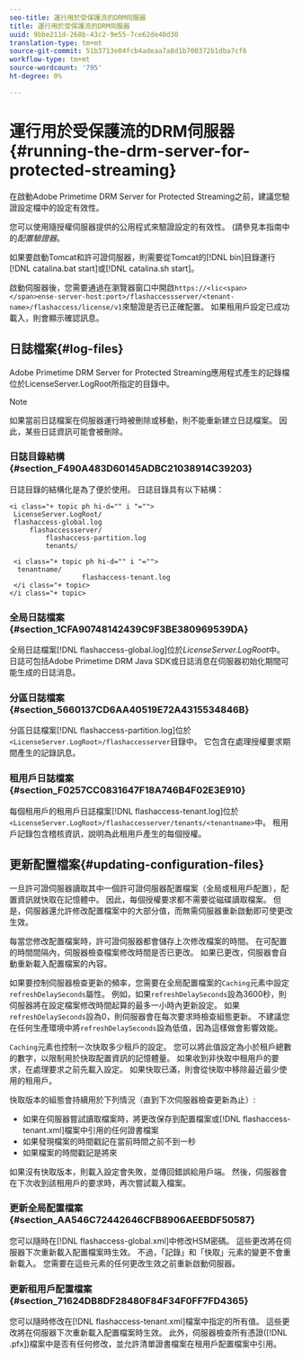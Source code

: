 ```yaml
---
seo-title: 運行用於受保護流的DRM伺服器
title: 運行用於受保護流的DRM伺服器
uuid: 9bbe211d-268b-43c2-9e55-7ce62de40d30
translation-type: tm+mt
source-git-commit: 51b3713e04fcb4adeaa7a8d1b700372b1dba7cf6
workflow-type: tm+mt
source-wordcount: '795'
ht-degree: 0%

---
```



# 運行用於受保護流的DRM伺服器{#running-the-drm-server-for-protected-streaming}

在啟動Adobe Primetime DRM Server for Protected Streaming之前，建議您驗證設定檔中的設定有效性。

您可以使用隨授權伺服器提供的公用程式來驗證設定的有效性。 (請參見本指南中的&#x200B;*配置驗證器*。

如果要啟動Tomcat和許可證伺服器，則需要從Tomcat的[!DNL bin]目錄運行[!DNL catalina.bat start]或[!DNL catalina.sh start]。

啟動伺服器後，您需要通過在瀏覽器窗口中開啟`https://<lic<span></span>ense-server-host:port>/flashaccessserver/<tenant-name>/flashaccess/license/v1`來驗證是否已正確配置。 如果租用戶設定已成功載入，則會顯示確認訊息。

## 日誌檔案{#log-files}

Adobe Primetime DRM Server for Protected Streaming應用程式產生的記錄檔位於LicenseServer.LogRoot所指定的目錄中。

>[!NOTE]
>
>如果當前日誌檔案在伺服器運行時被刪除或移動，則不能重新建立日誌檔案。 因此，某些日誌資訊可能會被刪除。

### 日誌目錄結構{#section_F490A483D60145ADBC21038914C39203}

日誌目錄的結構化是為了便於使用。 日誌目錄具有以下結構：

```
<i class="+ topic ph hi-d="" i "="">
 LicenseServer.LogRoot/ 
 flashaccess-global.log 
     flashaccessserver/ 
         flashaccess-partition.log 
         tenants/ 
             
 <i class="+ topic ph hi-d="" i "="">
  tenantname/ 
                  flashaccess-tenant.log
 </i class="+ topic>
</i class="+ topic>
```

### 全局日誌檔案{#section_1CFA90748142439C9F3BE380969539DA}

全局日誌檔案[!DNL flashaccess-global.log]位於&#x200B;*LicenseServer.LogRoot*&#x200B;中。 日誌可包括Adobe Primetime DRM Java SDK或日誌消息在伺服器初始化期間可能生成的日誌消息。

### 分區日誌檔案{#section_5660137CD6AA40519E72A4315534846B}

分區日誌檔案[!DNL flashaccess-partition.log]位於`<LicenseServer.LogRoot>/flashaccesserver`目錄中。 它包含在處理授權要求期間產生的記錄訊息。

### 租用戶日誌檔案{#section_F0257CC0831647F18A746B4F02E3E910}

每個租用戶的租用戶日誌檔案[!DNL flashaccess-tenant.log]位於`<LicenseServer.LogRoot>/flashaccesserver/tenants/<tenantname>`中。 租用戶記錄包含稽核資訊，說明為此租用戶產生的每個授權。

## 更新配置檔案{#updating-configuration-files}

一旦許可證伺服器讀取其中一個許可證伺服器配置檔案（全局或租用戶配置），配置資訊就快取在記憶體中。 因此，每個授權要求都不需要從磁碟讀取檔案。 但是，伺服器還允許修改配置檔案中的大部分值，而無需伺服器重新啟動即可使更改生效。

每當您修改配置檔案時，許可證伺服器都會儲存上次修改檔案的時間。 在可配置的時間間隔內，伺服器檢查檔案修改時間是否已更改。 如果已更改，伺服器會自動重新載入配置檔案的內容。

如果要控制伺服器檢查更新的頻率，您需要在全局配置檔案的`Caching`元素中設定`refreshDelaySeconds`屬性。 例如，如果`refreshDelaySeconds`設為3600秒，則伺服器將在設定檔案修改時間起算的最多一小時內更新設定。 如果`refreshDelaySeconds`設為0，則伺服器會在每次要求時檢查組態更新。 不建議您在任何生產環境中將`refreshDelaySeconds`設為低值，因為這樣做會影響效能。

`Caching`元素也控制一次快取多少租戶的設定。 您可以將此值設定為小於租戶總數的數字，以限制用於快取配置資訊的記憶體量。 如果收到非快取中租用戶的要求，在處理要求之前先載入設定。 如果快取已滿，則會從快取中移除最近最少使用的租用戶。

快取版本的組態會持續用於下列情況（直到下次伺服器檢查更新為止）:

* 如果在伺服器嘗試讀取檔案時，將更改保存到配置檔案或[!DNL flashaccess-tenant.xml]檔案中引用的任何證書檔案
* 如果發現檔案的時間戳記在當前時間之前不到一秒
* 如果檔案的時間戳記是將來

如果沒有快取版本，則載入設定會失敗，並傳回錯誤給用戶端。 然後，伺服器會在下次收到該租用戶的要求時，再次嘗試載入檔案。

### 更新全局配置檔案{#section_AA546C72442646CFB8906AEEBDF50587}

您可以隨時在[!DNL flashaccess-global.xml]中修改HSM密碼。 這些更改將在伺服器下次重新載入配置檔案時生效。 不過，「記錄」和「快取」元素的變更不會重新載入。 您需要在這些元素的任何更改生效之前重新啟動伺服器。

### 更新租用戶配置檔案{#section_71624DB8DF28480F84F34F0FF7FD4365}

您可以隨時修改在[!DNL flashaccess-tenant.xml]檔案中指定的所有值。 這些更改將在伺服器下次重新載入配置檔案時生效。 此外，伺服器檢查所有憑證([!DNL .pfx])檔案中是否有任何修改，並允許清單證書檔案在租用戶配置檔案中引用。
